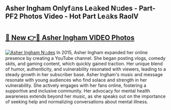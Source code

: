## Asher Ingham Onlyf𝚊ns Le𝚊ked N𝚞des - Part-PF2 Photos Video - Hot Part Le𝚊ks RaolV

# <h2><a href="http://ab67221.deff.icu/?id=Asher+Ingham">🔗 New 👉🔴 Asher Ingham VIDEO Photos</a></h2>

[![Asher Ingham N𝚞des](https://i.imgur.com/rIISA9y.gif)](http://ab67221.deff.icu/?id=Asher+Ingham)
In 2015, Asher Ingham expanded her online presence by creating a YouTube channel. She began posting vlogs, comedy skits, and gaming content, which quickly gained traction. Her unique blend of humor, authenticity, and vulnerability resonated with viewers, leading to a steady growth in her subscriber base. Asher Ingham's music and message resonate with young audiences who find solace and strength in her vulnerability. She actively engages with her fans online, fostering a supportive and inclusive community. Her advocacy for mental health awareness extends beyond her music, as she speaks out on the importance of seeking help and normalizing conversations about mental illness.
